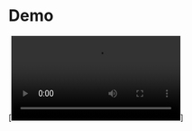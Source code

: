 # Demo
[![Watch the video](https://github.com/makwanayogesh1107/atlys-home-assignment/blob/main/Demo.mov)]

